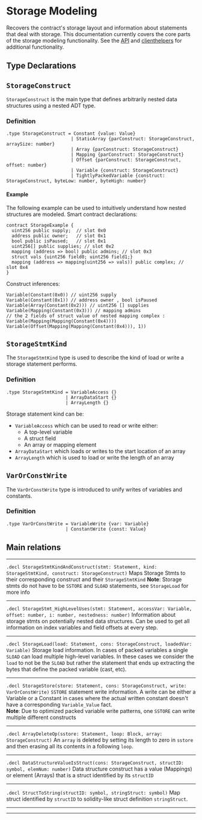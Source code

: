 # Storage Modeling
Recovers the contract's storage layout and information about statements that deal with storage.
This documentation currently covers the core parts of the storage modeling functionality.
See the [API](storage_modeling_api.dl) and [clienthelpers](clienthelpers.dl) for additional functionality.

## Type Declarations
## `StorageConstruct`
`StorageConstruct` is the main type that defines arbitrarily nested data structures using a nested ADT type.

### Definition
```solidity
.type StorageConstruct = Constant {value: Value}
                        | StaticArray {parConstruct: StorageConstruct, arraySize: number}
                        | Array {parConstruct: StorageConstruct}
                        | Mapping {parConstruct: StorageConstruct}
                        | Offset {parConstruct: StorageConstruct, offset: number}
                        | Variable {construct: StorageConstruct}
                        | TightlyPackedVariable {construct: StorageConstruct, byteLow: number, byteHigh: number}
```

#### Example
The following example can be used to intuitively understand how nested structures are modeled.
Smart contract declarations:
```solidity
contract StorageExample {
  uint256 public supply;  // slot 0x0
  address public owner;   // slot 0x1
  bool public isPaused;   // slot 0x1
  uint256[] public supplies; // slot 0x2
  mapping (address => bool) public admins; // slot 0x3
  struct vals {uint256 field0; uint256 field1;}
  mapping (address => mapping(uint256 => vals)) public complex; // slot 0x4
}
```

Construct inferences:
```solidity
Variable(Constant(0x0)) // uint256 supply
Variable(Constant(0x1)) // address owner , bool isPaused
Variable(Array(Constant(0x2))) // uint256 [] supplies
Variable(Mapping(Constant(0x3))) // mapping admins
// the 2 fields of struct value of nested mapping complex :
Variable(Mapping(Mapping(Constant(0x4))))
Variable(Offset(Mapping(Mapping(Constant(0x4))), 1))
```

## `StorageStmtKind`
The `StorageStmtKind` type is used to describe the kind of load or write a storage statement performs.

### Definition
```solidity
.type StorageStmtKind = VariableAccess {}
                      | ArrayDataStart {}
                      | ArrayLength {}
```

Storage statement kind can be:
* `VariableAccess` which can be used to read or write either:
  * A top-level variable
  * A struct field
  * An array or mapping element
* `ArrayDataStart` which loads or writes to the start location of an array
* `ArrayLength` which is used to load or write the length of an array

## `VarOrConstWrite`
The `VarOrConstWrite` type is introduced to unify writes of variables and constants.

### Definition
```solidity
.type VarOrConstWrite = VariableWrite {var: Variable}
                      | ConstantWrite {const: Value}
```

## Main relations

---
`.decl StorageStmtKindAndConstruct(stmt: Statement, kind: StorageStmtKind, construct: StorageConstruct)`
Maps Storage Stmts to their corresponding construct and their `StorageStmtKind`
__Note__: Storage stmts do not have to be `SSTORE` and `SLOAD` statements, see `StorageLoad` for more info

---
`.decl StorageStmt_HighLevelUses(stmt: Statement, accessVar: Variable, offset: number, i: number, nestedness: number)`
Information about storage stmts on potentially nested data structures.
Can be used to get all information on index variables and field offsets at every step.

---
`.decl StorageLoad(load: Statement, cons: StorageConstruct, loadedVar: Variable)`
Storage load information.
In cases of packed variables a single `SLOAD` can load multiple high-level variables.
In these cases we consider the `load` to not be the `SLOAD` but rather the statement that ends up
extracting the bytes that define the packed variable (cast, etc).

---
`.decl StorageStore(store: Statement, cons: StorageConstruct, write: VarOrConstWrite)`
`SSTORE` statement write information.
A write can be either a Variable or a Constant in cases where the actual written constant doesn't have a corresponding `Variable_Value` fact.  
__Note__: Due to optimized packed variable write patterns, one `SSTORE` can write multiple different constructs

---
`.decl ArrayDeleteOp(sstore: Statement, loop: Block, array: StorageConstruct)`
An `array` is deleted by setting its length to zero in `sstore` and then erasing all its contents in a following `loop`.

---
`.decl DataStructureValueIsStruct(cons: StorageConstruct, structID: symbol, elemNum: number)`
Data structure construct has a value (Mappings) or element (Arrays) that is a struct identified by its `structID`

---
`.decl StructToString(structID: symbol, stringStruct: symbol)`
Map struct identified by `structID` to solidity-like struct definition `stringStruct`.

---



---